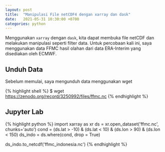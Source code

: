 ```yaml
---
layout: post
title:  "Manipulasi File netCDF4 dengan xarray dan dask"
date:   2021-05-31 10:30:00 +0700
categories: python
---
```


Menggunakan `xarray` dengan `dask`, kita dapat membuka file netCDF dan melakukan manipulasi seperti filter data. Untuk percobaan kali ini, saya menggunakan data FFMC hasil olahan dari data ERA-Interim yang disediakan oleh ECMWF.

## Unduh Data

Sebelum memulai, saya mengunduh data menggunakan wget

{% highlight shell %}
$ wget https://zenodo.org/record/3250992/files/ffmc.nc
{% endhighlight %}

## Jupyter Lab

{% highlight python %}
import xarray as xr
ds = xr.open_dataset('ffmc.nc', chunks='auto')
cond = (ds.lat > -10) & (ds.lat < 10) & (ds.lon > 90) & (ds.lon < 150)
ds_indo = ds.where(cond, drop = True)

ds_indo.to_netcdf('ffmc_indonesia.nc')
{% endhighlight %}
